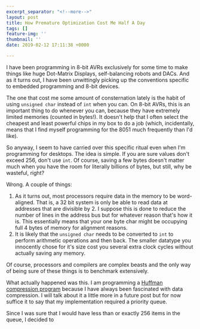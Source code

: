 ```yaml
---
excerpt_separator: "<!--more-->"
layout: post
title: How Premature Optimization Cost Me Half A Day
tags: []
feature-img: ''
thumbnail: ''
date: 2019-02-12 17:11:38 +0000

---
```

I have been programming in 8-bit AVRs exclusively for some time to make things like huge Dot-Matrix Displays, self-balancing robots and DACs. And as it turns out, I have been unwittingly picking up the conventions specific to embedded programming and 8-bit devices.

The one that cost me some amount of consternation lately is the habit of using `unsigned char` instead of `int` when you can. On 8-bit AVRs, this is an important thing to do whenever you can, because they have extremely limited memories (counted in bytes!). It doesn't help that I often select the cheapest and least powerful chips in my box to do a job (which, incidentally, means that I find myself programming for the 8051 much frequently than I'd like).

So anyway, I seem to have carried over this specific ritual even when I'm programming for desktops. The idea is simple. If you are sure values don't exceed 256, don't use `int`. Of course, saving a few bytes doesn't matter much when you have the room for literally billions of bytes, but still, why be wasteful, right?

 Wrong. A couple of things:

1. As it turns out, most processors require data in the memory to be word-aligned. That is, a 32 bit system is only be able to read data at addresses that are divisible by 2. I suppose this is done to reduce the number of lines in the address bus but for whatever reason that's how it is. This essentially means that your one byte char might be occupying full 4 bytes of memory for alignment reasons.
2. It is likely that the `unsigned char` needs to be converted to `int` to perform arithmetic operations and then back. The smaller datatype you innocently chose for it's size cost you several extra clock cycles without actually saving any memory.

Of course, processors and compilers are complex beasts and the only way of being sure of these things is to benchmark extensively. 

What actually happened was this. I am programming a [Huffman compression program](https://github.com/niravcodes/huffman_compression "github link to huffman compression") because I have always been fascinated with data compression. I will talk about it a little more in a future post but for now suffice it to say that my implementation required a priority queue. 

Since I was sure that I would have less than or exactly 256 items in the queue, I decided to 